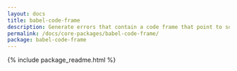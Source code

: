 ```yaml
---
layout: docs
title: babel-code-frame
description: Generate errors that contain a code frame that point to source locations
permalink: /docs/core-packages/babel-code-frame/
package: babel-code-frame
---
```


{% include package_readme.html %}
